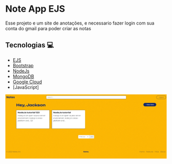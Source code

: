 # Note App EJS

Esse projeto e um site de anotações, e necessario fazer login com sua conta do gmail para poder criar as notas

## Tecnologias 💻

- [EJS](https://ejs.co/)
- [Bootstrap](https://getbootstrap.com/)
- [NodeJs](https://nodejs.org/en)
- [MongoDB](https://www.mongodb.com/pt-br)
- [Google Cloud](https://console.cloud.google.com/)
- [JavaScript]

<img src='image.jpg' />
